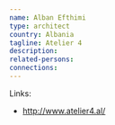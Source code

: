 ```yaml
---
name: Alban Efthimi
type: architect
country: Albania
tagline: Atelier 4
description:
related-persons:
connections:
---
```

Links:
* <http://www.atelier4.al/>

